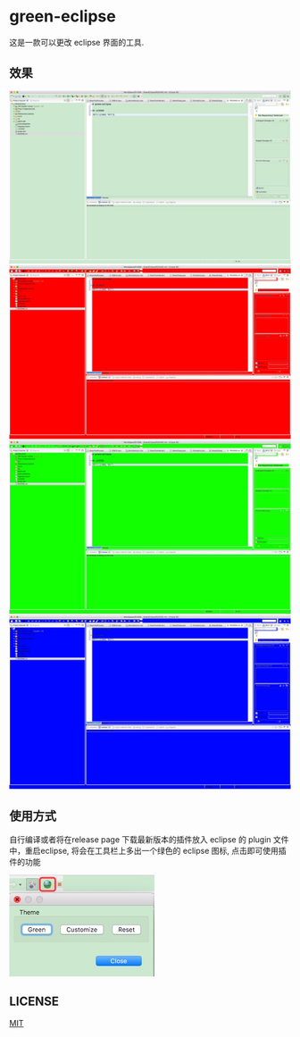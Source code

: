 # green-eclipse
这是一款可以更改 eclipse 界面的工具.
## 效果
![greening.jpg](screenshot/greening.jpg)
![red.jpg](screenshot/red.jpg)
![green.jpg](screenshot/green.jpg)
![blue.jpg](screenshot/blue.jpg)

## 使用方式
自行编译或者将在release page 下载最新版本的插件放入 eclipse 的 plugin 文件中，重启eclipse, 将会在工具栏上多出一个绿色的 eclipse 图标, 点击即可使用插件的功能

![greentool.png](screenshot/greentool.png)

## LICENSE

[MIT](LICENSE "MIT")